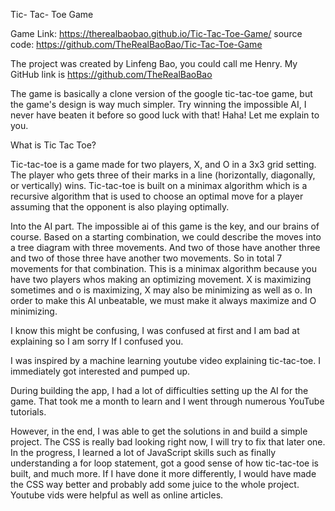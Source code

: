 Tic- Tac- Toe Game

Game Link: https://therealbaobao.github.io/Tic-Tac-Toe-Game/ source code: https://github.com/TheRealBaoBao/Tic-Tac-Toe-Game

The project was created by Linfeng Bao, you could call me Henry. My GitHub link is https://github.com/TheRealBaoBao

The game is basically a clone version of the google tic-tac-toe game, but the game's design is way much simpler. Try winning the impossible AI, I never have beaten it before so good luck with that! Haha! Let me explain to you.

What is Tic Tac Toe?

Tic-tac-toe is a game made for two players, X, and O in a 3x3 grid setting. The player who gets three of their marks in a line (horizontally, diagonally, or vertically) wins. Tic-tac-toe is built on a minimax algorithm which is a recursive algorithm that is used to choose an optimal move for a player assuming that the opponent is also playing optimally.

Into the AI part. The impossible ai of this game is the key, and our brains of course. Based on a starting combination, we could describe the moves into a tree diagram with three movements. And two of those have another three and two of those three have another two movements. So in total 7 movements for that combination. This is a minimax algorithm because you have two players whos making an optimizing movement. X is maximizing sometimes and o is maximizing, X may also be minimizing as well as o. In order to make this AI unbeatable, we must make it always maximize and O minimizing.

I know this might be confusing, I was confused at first and I am bad at explaining so I am sorry If I confused you.

I was inspired by a machine learning youtube video explaining tic-tac-toe. I immediately got interested and pumped up.

During building the app, I had a lot of difficulties setting up the AI for the game. That took me a month to learn and I went through numerous YouTube tutorials.

However, in the end, I was able to get the solutions in and build a simple project. The CSS is really bad looking right now, I will try to fix that later one. In the progress, I learned a lot of JavaScript skills such as finally understanding a for loop statement, got a good sense of how tic-tac-toe is built, and much more. If I have done it more differently, I would have made the CSS way better and probably add some juice to the whole project. Youtube vids were helpful as well as online articles.
